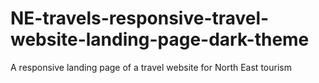 # NE-travels-responsive-travel-website-landing-page-dark-theme
A responsive landing page of a travel website for North East tourism 
